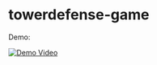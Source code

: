 # towerdefense-game

Demo:


[![Demo Video](https://img.youtube.com/vi/GGNUNhG-g0w/0.jpg)](https://www.youtube.com/watch?v=GGNUNhG-g0w)
